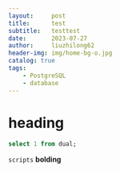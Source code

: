 ```yaml
---
layout:     post
title:      test
subtitle:   testtest
date:       2023-07-27
author:     liuzhilong62
header-img: img/home-bg-o.jpg
catalog: true
tags:
    - PostgreSQL
    - database
---
```


# heading
```sql
select 1 from dual;
```
```scripts```
**bolding**
